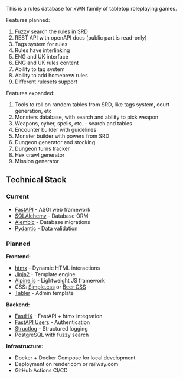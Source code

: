 This is a rules database for xWN family of tabletop roleplaying games.

Features planned: 
1. Fuzzy search the rules in SRD
2. REST API with openAPI docs (public part is read-only)
3. Tags system for rules
4. Rules have interlinking
5. ENG and UK interface 
6. ENG and UK rules content
7. Ability to tag system
8. Ability to add homebrew rules
9. Different rulesets support

Features expanded:
1. Tools to roll on random tables from SRD, like tags system, court generation, etc
2. Monsters database, with search and ability to pick weapon
3. Weapons, cyber, spells, etc. - search and tables
4. Encounter builder with guidelines
5. Monster builder with powers from SRD
6. Dungeon generator and stocking
7. Dungeon turns tracker
8. Hex crawl generator
9. Mission generator

## Technical Stack

### Current
- [FastAPI](https://fastapi.tiangolo.com/) - ASGI web framework
- [SQLAlchemy](https://www.sqlalchemy.org/) - Database ORM
- [Alembic](https://alembic.sqlalchemy.org/) - Database migrations
- [Pydantic](https://docs.pydantic.dev/) - Data validation

### Planned
**Frontend:**
- [htmx](https://htmx.org/) - Dynamic HTML interactions
- [Jinja2](https://jinja.palletsprojects.com/) - Template engine
- [Alpine.js](https://alpinejs.dev/) - Lightweight JS framework
- CSS: [Simple.css](https://simplecss.org/) or [Beer CSS](https://www.beercss.com/)
- [Tabler](https://tabler.io/) - Admin template

**Backend:**
- [FastHX](https://volfpeter.github.io/fasthx/) - FastAPI + htmx integration
- [FastAPI Users](https://github.com/fastapi-users/fastapi-users) - Authentication
- [Structlog](https://www.structlog.org/) - Structured logging
- PostgreSQL with fuzzy search

**Infrastructure:**
- Docker + Docker Compose for local development
- Deployment on render.com or railway.com
- GitHub Actions CI/CD